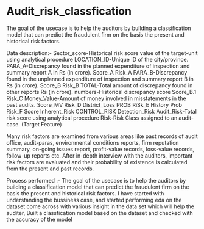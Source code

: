 # Audit_risk_classfication
The goal of the usecase is to help the auditors by building a classification model that can predict the fraudulent firm on the basis the present and historical risk factors.

Data description:-
Sector_score-Historical risk score value of the target-unit using analytical procedure
LOCATION_ID-Unique ID of the city/province.
PARA_A-Discrepancy found in the planned expenditure of inspection and summary report A in Rs (in crore).
Score_A
Risk_A
PARA_B-Discrepancy found in the unplanned expenditure of inspection and summary report B in Rs (in crore).
Score_B
Risk_B
TOTAL-Total amount of discrepancy found in other reports Rs (in crore).
numbers-Historical discrepancy score
Score_B.1
Risk_C
Money_Value-Amount of money involved in misstatements in the past audits.
Score_MV
Risk_D
District_Loss
PROB
RiSk_E
History
Prob
Risk_F
Score
Inherent_Risk
CONTROL_RISK
Detection_Risk
Audit_Risk-Total risk score using analytical procedure
Risk-Risk Class assigned to an audit-case. (Target Feature)

Many risk factors are examined from various areas like past records of audit office, audit-paras, environmental conditions reports, firm reputation summary, on-going issues report, profit-value records, loss-value records, follow-up reports etc. After in-depth interview with the auditors, important risk factors are evaluated and their probability of existence is calculated from the present and past records.

Process performed :-
The goal of the usecase is to help the auditors by building a classification model that can predict the fraudulent firm on the basis the present and historical risk factors. I have started with understanding the bussiness case, and started performing eda on the dataset
come across with various insight in the data set which will help the auditer, Built a classfication model based on the dataset and checked with the accuracy of the model
